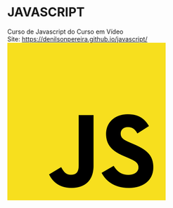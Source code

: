 # JAVASCRIPT
Curso de Javascript do Curso em Vídeo
<br>
Site: https://denilsonpereira.github.io/javascript/
<br>
![Logo JavaScript](imagens/javascript.png)
